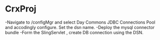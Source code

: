CrxProj
========

-Navigate to /configMgr and select  Day Commons JDBC Connections Pool and accodingly configure. Set the dsn name.
-Deploy the mysql connector bundle
-Form the SlingServlet , create DB connection using the DSN.
